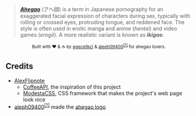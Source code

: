 > [**_Ahegao_**](https://egecelikci.github.io/ahegao) (アヘ顔) is a term in Japanese pornography for an exaggerated facial expression of characters during sex, typically with rolling or crossed eyes, protruding tongue, and reddened face. The style is often used in erotic manga and anime (_hentai_) and video games (_erogē_). A more realistic variant is known as **_ikigao_**.

<div align="center"><sub>Built with ❤︎ & ☕ by <a href="https://github.com/egecelikci">egecelikci</a> & <a href="https://github.com/aleph09400">aleph09400</a><sup><a href="https://egecelikci.github.io/redirect/from_github_id.html#36800357">[?]</a></sup> for ahegao lovers.</sub></div>

## Credits
* [AlexFlipnote](https://github.com/AlexFlipnote)
  * [CoffeeAPI](https://github.com/AlexFlipnote/CoffeeAPI), the inspiration of this project
  * [ModestaCSS](https://github.com/AlexFlipnote/ModestaCSS), CSS framework that makes the project's web page look nice
* [aleph09400](https://github.com/aleph09400)<sup>[[?]](https://egecelikci.github.io/redirect/from_github_id.html#36800357)</sup> made the [ahegao logo](ahegao.png)
